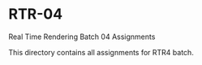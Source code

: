 # RTR-04
Real Time Rendering Batch 04 Assignments

This directory contains all assignments for RTR4 batch.
